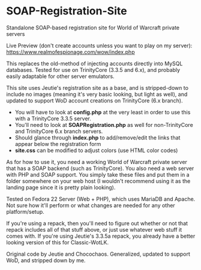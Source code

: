 # SOAP-Registration-Site
Standalone SOAP-based registration site for World of Warcraft private servers

Live Preview (don't create accounts unless you want to play on my server): https://www.realmofespionage.com/wow/index.php

This replaces the old-method of injecting accounts directly into MySQL databases. Tested for use on TrinityCore (3.3.5 and 6.x), and probably easily adaptable for other server emulators.

This site uses Jeutie's registration site as a base, and is stripped-down to include no images (meaning it's very basic looking, but light as well), and updated to support WoD account creations on TrinityCore (6.x branch).

- You will have to look at **config.php** at the very least in order to use this with a TrinityCore 3.3.5 server.
- You'll need to look at **SOAPRegistration.php** as well for non-TrinityCore and TrinityCore 6.x branch servers.
- Should glance through **index.php** to add/remove/edit the links that appear below the registration form
- **site.css** can be modified to adjust colors (use HTML color codes)

As for how to use it, you need a working World of Warcraft private server that has a SOAP backend (such as TrinityCore). You also need a web server with PHP and SOAP support. You simply take these files and put them in a folder somewhere on your web host (I wouldn't recommend using it as the landing page since it is pretty plain looking).

Tested on Fedora 22 Server (Web + PHP), which uses MariaDB and Apache. Not sure how it'll perform or what changes are needed for any other platform/setup.

If you're using a repack, then you'll need to figure out whether or not that repack includes all of that stuff above, or just use whatever web stuff it comes with. If you're using Jeutie's 3.3.5a repack, you already have a better looking version of this for Classic-WotLK.

Original code by Jeutie and Chocochaos. Generalized, updated to support WoD, and stripped down by me.
